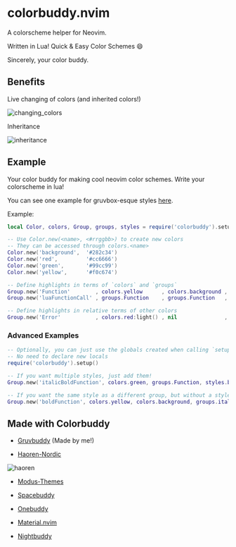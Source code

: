 # colorbuddy.nvim

A colorscheme helper for Neovim.

Written in Lua! Quick & Easy Color Schemes :smile:

Sincerely, your color buddy.

## Benefits

Live changing of colors (and inherited colors!)

![changing_colors](https://raw.githubusercontent.com/tjdevries/media.repo/3c0eedb38a51e45d2455fc167535de1fd0cfc99d/colorbuddy.nvim/_simple.svg)

Inheritance

![inheritance](https://raw.githubusercontent.com/tjdevries/media.repo/3c0eedb38a51e45d2455fc167535de1fd0cfc99d/colorbuddy.nvim/_inheritance.svg)

## Example

Your color buddy for making cool neovim color schemes. Write your colorscheme in lua!

You can see one example for gruvbox-esque styles [here](https://github.com/tjdevries/gruvbuddy.nvim).

Example:

```lua
local Color, colors, Group, groups, styles = require('colorbuddy').setup()

-- Use Color.new(<name>, <#rrggbb>) to create new colors
-- They can be accessed through colors.<name>
Color.new('background',  '#282c34')
Color.new('red',         '#cc6666')
Color.new('green',       '#99cc99')
Color.new('yellow',      '#f0c674')

-- Define highlights in terms of `colors` and `groups`
Group.new('Function'        , colors.yellow      , colors.background , styles.bold)
Group.new('luaFunctionCall' , groups.Function    , groups.Function   , groups.Function)

-- Define highlights in relative terms of other colors
Group.new('Error'           , colors.red:light() , nil               , s.bold)
```


### Advanced Examples

```lua
-- Optionally, you can just use the globals created when calling `setup()`
-- No need to declare new locals
require('colorbuddy').setup()

-- If you want multiple styles, just add them!
Group.new('italicBoldFunction', colors.green, groups.Function, styles.bold + styles.italic)

-- If you want the same style as a different group, but without a style: just subtract it!
Group.new('boldFunction', colors.yellow, colors.background, groups.italicBoldFunction - styles.italic)
```

## Made with Colorbuddy

- [Gruvbuddy](https://github.com/tjdevries/gruvbuddy.nvim) (Made by me!)

- [Haoren-Nordic](https://github.com/haorenW1025/config/blob/master/.config/nvim/lua/color.lua)

![haoren](https://raw.githubusercontent.com/tjdevries/media.repo/master/colorbuddy.nvim/haoren_nord_scheme.png)

- [Modus-Themes](https://github.com/ishan9299/modus-theme-vim)

- [Spacebuddy](https://github.com/Th3Whit3Wolf/spacebuddy)

- [Onebuddy](https://github.com/Th3Whit3Wolf/onebuddy)

- [Material.nvim](https://github.com/marko-cerovac/material.nvim)

- [Nightbuddy](https://github.com/DilanGMB/nightbuddy)

